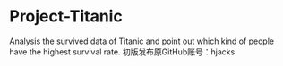 # Project-Titanic
Analysis the survived data of Titanic and point out which kind of people have the highest survival rate.
初版发布原GitHub账号：hjacks
